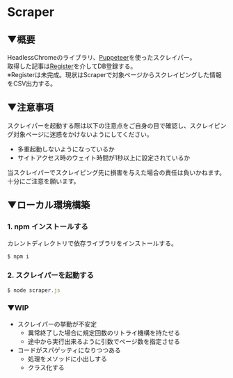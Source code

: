 # Scraper

## ▼概要

HeadlessChromeのライブラリ、[Puppeteer](https://github.com/GoogleChrome/puppeteer)を使ったスクレイパー。  
取得した記事は[Register](../register/README.md)を介してDB登録する。  
※Registerは未完成。現状はScraperで対象ページからスクレイピングした情報をCSV出力する。

## ▼注意事項
スクレイパーを起動する際は以下の注意点をご自身の目で確認し、スクレイピング対象ページに迷惑をかけないようにしてください。

- 多重起動しないようになっているか
- サイトアクセス時のウェイト時間が1秒以上に設定されているか

当スクレイパーでスクレイピング先に損害を与えた場合の責任は負いかねます。  
  十分にご注意を願います。

## ▼ローカル環境構築

### 1. npm インストールする

カレントディレクトリで依存ライブラリをインストールする。

```node.js
$ npm i
```

### 2. スクレイパーを起動する

```node.js
$ node scraper.js
```

### ▼WIP

- スクレイパーの挙動が不安定
  - 異常終了した場合に規定回数のリトライ機構を持たせる
  - 途中から実行出来るように引数でページ数を指定させる
- コードがスパゲッティになりつつある
  - 処理をメソッドに小出しする
  - クラス化する
